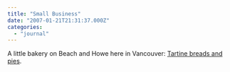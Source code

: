 ```yaml
---
title: "Small Business"
date: "2007-01-21T21:31:37.000Z"
categories: 
  - "journal"
---
```


A little bakery on Beach and Howe here in Vancouver: [Tartine breads and pies](http://www.tartine.ca/).
